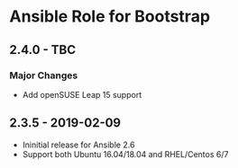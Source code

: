 # Ansible Role for Bootstrap

## 2.4.0 - TBC

### Major Changes

  - Add openSUSE Leap 15 support

## 2.3.5 - 2019-02-09

  - Ininitial release for Ansible 2.6
  - Support both Ubuntu 16.04/18.04 and RHEL/Centos 6/7
